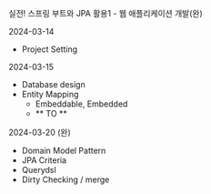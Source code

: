 실전! 스프링 부트와 JPA 활용1 - 웹 애플리케이션 개발(완)

2024-03-14
- Project Setting

2024-03-15
- Database design
- Entity Mapping
    - Embeddable, Embedded
    - ** TO **

2024-03-20 (완)
- Domain Model Pattern
- JPA Criteria
- Querydsl
- Dirty Checking / merge
